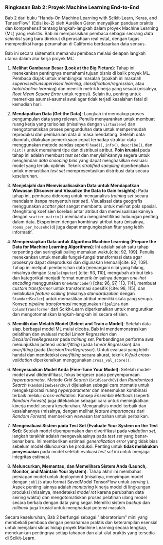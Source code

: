 ### **Ringkasan Bab 2: Proyek Machine Learning End-to-End**

Bab 2 dari buku "Hands-On Machine Learning with Scikit-Learn, Keras, and TensorFlow" (Edisi ke-2) oleh Aurélien Géron menyajikan panduan praktis dan komprehensif tentang langkah-langkah dalam proyek Machine Learning (ML) yang realistis. Bab ini memposisikan pembaca sebagai seorang *data scientist* yang baru direkrut di perusahaan real estat, dengan tugas memprediksi harga perumahan di California berdasarkan data sensus.

Bab ini secara sistematis memandu pembaca melalui delapan langkah utama dalam alur kerja proyek ML:

1.  **Melihat Gambaran Besar (Look at the Big Picture)**: Tahap ini menekankan pentingnya memahami tujuan bisnis di balik proyek ML. Pembaca diajak untuk membingkai masalah (apakah ini masalah *supervised/unsupervised learning*, *classification/regression*, atau *batch/online learning*)  dan memilih metrik kinerja yang sesuai (misalnya, *Root Mean Square Error* untuk regresi). Selain itu, penting untuk memeriksa asumsi-asumsi awal agar tidak terjadi kesalahan fatal di kemudian hari.

2.  **Mendapatkan Data (Get the Data)**: Langkah ini mencakup proses pengumpulan data yang relevan. Penulis menyarankan untuk membuat ruang kerja yang terisolasi (misalnya dengan `virtualenv`)  dan mengotomatiskan proses pengunduhan data untuk mempermudah reproduksi dan pembaruan data di masa mendatang. Setelah data diunduh, dilakukan pemeriksaan cepat terhadap struktur data menggunakan metode pandas seperti `head()`, `info()`, `describe()`, dan `hist()` untuk memahami tipe dan distribusi atribut. **Poin krusial** pada tahap ini adalah membuat *test set* dan menyisihkannya segera untuk menghindari *data snooping bias* yang dapat menghasilkan evaluasi model yang terlalu optimis. Teknik *stratified sampling* diperkenalkan untuk memastikan *test set* merepresentasikan distribusi data secara keseluruhan.

3.  **Menjelajahi dan Memvisualisasikan Data untuk Mendapatkan Wawasan (Discover and Visualize the Data to Gain Insights)**: Pada tahap ini, pembaca didorong untuk menganalisis *training set* secara mendalam (tanpa menyentuh *test set*). Visualisasi data geografis menggunakan *scatter plot* sangat membantu untuk melihat pola spasial. Menghitung koefisien korelasi antar atribut  dan memvisualisasikannya dengan `scatter_matrix()` membantu mengidentifikasi hubungan penting dalam data. Eksperimen dengan kombinasi atribut baru (misalnya, `rooms_per_household`) juga dapat mengungkapkan fitur yang lebih informatif.

4.  **Mempersiapkan Data untuk Algoritma Machine Learning (Prepare the Data for Machine Learning Algorithms)**: Ini adalah salah satu tahap terpenting dan seringkali paling memakan waktu[cite: 92, 109]. Penulis menekankan untuk menulis fungsi-fungsi transformasi data agar prosesnya dapat direproduksi dan digunakan kembali[cite: 92, 109]. Tahap ini meliputi pembersihan data (menangani nilai yang hilang, misalnya dengan `SimpleImputer`) [cite: 93, 110], mengubah atribut teks dan kategorikal menjadi format numerik (misalnya dengan *one-hot encoding* menggunakan `OneHotEncoder`) [cite: 96, 97, 113, 114], membuat *custom transformer* untuk transformasi spesifik [cite: 98, 115], dan melakukan *feature scaling* (misalnya *standardization* dengan `StandardScaler`) untuk memastikan atribut memiliki skala yang serupa. Konsep *pipeline transformasi* menggunakan `Pipeline` dan `ColumnTransformer` dari Scikit-Learn diperkenalkan untuk mengurutkan dan mengotomatiskan langkah-langkah ini secara efisien.

5.  **Memilih dan Melatih Model (Select and Train a Model)**: Setelah data siap, berbagai model ML mulai dicoba. Bab ini mendemonstrasikan pelatihan dan evaluasi model *Linear Regression* dan *DecisionTreeRegressor* pada *training set*. Perbandingan performa awal menunjukkan potensi *underfitting* (pada *Linear Regression*) dan *overfitting* (pada *DecisionTreeRegressor*). Untuk evaluasi yang lebih handal dan mendeteksi *overfitting* secara akurat, teknik *K-fold cross-validation* diperkenalkan menggunakan `cross_val_score()`.

6.  **Menyesuaikan Model Anda (Fine-Tune Your Model)**: Setelah model-model awal diidentifikasi, fokus bergeser pada penyempurnaan *hyperparameter*. Metode *Grid Search* (`GridSearchCV`)  dan *Randomized Search* (`RandomizedSearchCV`)  dijelaskan sebagai cara otomatis untuk mengeksplorasi ruang *hyperparameter* dan menemukan kombinasi terbaik melalui *cross-validation*. Konsep *Ensemble Methods* (seperti *Random Forests*) juga ditekankan sebagai cara untuk meningkatkan kinerja model secara keseluruhan. Menganalisis model terbaik dan kesalahannya (misalnya, dengan melihat *feature importances* dari *Random Forests*) memberikan wawasan tambahan untuk perbaikan.

7.  **Mengevaluasi Sistem pada Test Set (Evaluate Your System on the Test Set)**: Setelah model disempurnakan dan diverifikasi pada *validation set*, langkah terakhir adalah mengevaluasinya pada *test set* yang benar-benar baru. Ini memberikan estimasi *generalization error* yang tidak bias sebelum model diluncurkan ke produksi. Penting untuk **tidak melakukan penyesuaian** pada model setelah evaluasi *test set* ini untuk menjaga integritas estimasi.

8.  **Meluncurkan, Memantau, dan Memelihara Sistem Anda (Launch, Monitor, and Maintain Your System)**: Tahap akhir ini membahas persiapan model untuk deployment (misalnya, menyimpan model dengan `joblib`  atau format SavedModel TensorFlow untuk *serving* ). Aspek penting lainnya adalah *monitoring* kinerja model di lingkungan produksi (misalnya, mendeteksi *model rot* karena perubahan data seiring waktu)  dan mengotomatiskan proses pelatihan ulang model secara berkala dengan data yang segar. Memiliki sistem *backup* dan *rollback* juga krusial untuk menghadapi potensi masalah.

Secara keseluruhan, Bab 2 berfungsi sebagai "laboratorium" mini yang membekali pembaca dengan pemahaman praktis dan keterampilan esensial untuk menjalani siklus hidup proyek Machine Learning secara lengkap, menekankan pentingnya setiap tahapan dan alat-alat praktis yang tersedia di Scikit-Learn.
